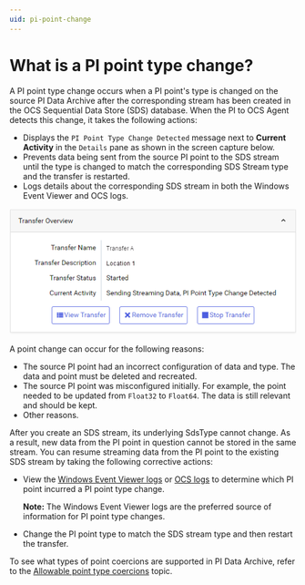 ```yaml
---
uid: pi-point-change
---
```


# What is a PI point type change?

A PI point type change occurs when a PI point's type is changed on the source PI Data Archive after the corresponding stream has been created in the OCS Sequential Data Store (SDS) database. When the PI to OCS Agent detects this change, it takes the following actions:

- Displays the `PI Point Type Change Detected` message next to **Current Activity** in the `Details` pane as shown in the screen capture below.
- Prevents data being sent from the source PI point to the SDS stream until the type is changed to match the corresponding SDS Stream type and the transfer is restarted.
- Logs details about the corresponding SDS stream in both the Windows Event Viewer and OCS logs.

![](../../images/pi-point-type-change.png)

A point change can occur for the following reasons:

* The source PI point had an incorrect configuration of data and type. The data and point must be deleted and recreated.
* The source PI point was misconfigured initially. For example, the point needed to be updated from `Float32` to `Float64`. The data is still relevant and should be kept.
* Other reasons.
<!--Angela Flores 6/28/21 This list is oddly specific. Also, what is PI to OCS Services? And PI to OCS service? This topic still needs work. --> 
<!--VT, 11/29/21: PI to OCS Services/service is the PI to OCS Agent. I had a discussion w/one of the Bonsai developers, Zane Odeh & he confirmed this info. They have been removed from this topic. This topic was updated recently. What other work is needed?-->

After you create an SDS stream, its underlying SdsType cannot change. As a result, new data from the PI point in question cannot be stored in the same stream. You can resume streaming data from the PI point to the existing SDS stream by taking the following corrective actions:

- View the [Windows Event Viewer logs](xref:view-logs) or [OCS logs](xref:download-tenant-log) to determine which PI point incurred a PI point type change.

    **Note:** The Windows Event Viewer logs are the preferred source of information for PI point type changes.

- Change the PI point type to match the SDS stream type and then restart the transfer.

To see what types of point coercions are supported in PI Data Archive, refer to the [Allowable point type coercions](https://docs.osisoft.com/bundle/pi-server/page/allowable-point-type-coercions.html) topic.<!--Angela Flores 6/28/21 should that be "coercions" or "conversions"? --> <!--VTT, 11/29/21: Coercion is the preferred term per the referenced topic.-->
